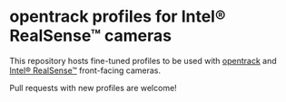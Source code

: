 # opentrack profiles for Intel® RealSense™ cameras
This repository hosts fine-tuned profiles to be used with [opentrack](https://github.com/opentrack/opentrack) and [Intel® RealSense™](www.intel.com/realsense) front-facing cameras.

Pull requests with new profiles are welcome!